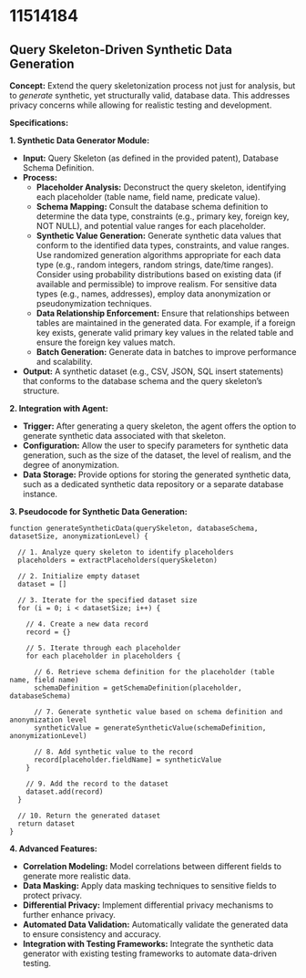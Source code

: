 # 11514184

## Query Skeleton-Driven Synthetic Data Generation

**Concept:** Extend the query skeletonization process not just for analysis, but to *generate* synthetic, yet structurally valid, database data. This addresses privacy concerns while allowing for realistic testing and development.

**Specifications:**

**1. Synthetic Data Generator Module:**
   *   **Input:** Query Skeleton (as defined in the provided patent), Database Schema Definition.
   *   **Process:**
        *   **Placeholder Analysis:**  Deconstruct the query skeleton, identifying each placeholder (table name, field name, predicate value).
        *   **Schema Mapping:**  Consult the database schema definition to determine the data type, constraints (e.g., primary key, foreign key, NOT NULL), and potential value ranges for each placeholder.
        *   **Synthetic Value Generation:**  Generate synthetic data values that conform to the identified data types, constraints, and value ranges. Use randomized generation algorithms appropriate for each data type (e.g., random integers, random strings, date/time ranges). Consider using probability distributions based on existing data (if available and permissible) to improve realism. For sensitive data types (e.g., names, addresses), employ data anonymization or pseudonymization techniques.
        *   **Data Relationship Enforcement:**  Ensure that relationships between tables are maintained in the generated data. For example, if a foreign key exists, generate valid primary key values in the related table and ensure the foreign key values match.
        *   **Batch Generation:** Generate data in batches to improve performance and scalability.
   *   **Output:** A synthetic dataset (e.g., CSV, JSON, SQL insert statements) that conforms to the database schema and the query skeleton’s structure.

**2. Integration with Agent:**

   *   **Trigger:**  After generating a query skeleton, the agent offers the option to generate synthetic data associated with that skeleton.
   *   **Configuration:** Allow the user to specify parameters for synthetic data generation, such as the size of the dataset, the level of realism, and the degree of anonymization.
   *   **Data Storage:**  Provide options for storing the generated synthetic data, such as a dedicated synthetic data repository or a separate database instance.

**3. Pseudocode for Synthetic Data Generation:**

```pseudocode
function generateSyntheticData(querySkeleton, databaseSchema, datasetSize, anonymizationLevel) {

  // 1. Analyze query skeleton to identify placeholders
  placeholders = extractPlaceholders(querySkeleton)

  // 2. Initialize empty dataset
  dataset = []

  // 3. Iterate for the specified dataset size
  for (i = 0; i < datasetSize; i++) {

    // 4. Create a new data record
    record = {}

    // 5. Iterate through each placeholder
    for each placeholder in placeholders {

      // 6. Retrieve schema definition for the placeholder (table name, field name)
      schemaDefinition = getSchemaDefinition(placeholder, databaseSchema)

      // 7. Generate synthetic value based on schema definition and anonymization level
      syntheticValue = generateSyntheticValue(schemaDefinition, anonymizationLevel)

      // 8. Add synthetic value to the record
      record[placeholder.fieldName] = syntheticValue
    }

    // 9. Add the record to the dataset
    dataset.add(record)
  }

  // 10. Return the generated dataset
  return dataset
}
```

**4. Advanced Features:**

   *   **Correlation Modeling:**  Model correlations between different fields to generate more realistic data.
   *   **Data Masking:**  Apply data masking techniques to sensitive fields to protect privacy.
   *   **Differential Privacy:**  Implement differential privacy mechanisms to further enhance privacy.
   *   **Automated Data Validation:**  Automatically validate the generated data to ensure consistency and accuracy.
   *   **Integration with Testing Frameworks:**  Integrate the synthetic data generator with existing testing frameworks to automate data-driven testing.